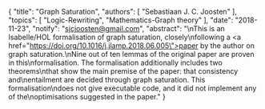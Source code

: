 {
    "title": "Graph Saturation",
    "authors": [
        "Sebastiaan J. C. Joosten"
    ],
    "topics": [
        "Logic-Rewriting",
        "Mathematics-Graph theory"
    ],
    "date": "2018-11-23",
    "notify": "sjcjoosten@gmail.com",
    "abstract": "\nThis is an Isabelle/HOL formalisation of graph saturation, closely\nfollowing a <a href=\"https://doi.org/10.1016/j.jlamp.2018.06.005\">paper by the author</a> on graph saturation.\nNine out of ten lemmas of the original paper are proven in this\nformalisation. The formalisation additionally includes two theorems\nthat show the main premise of the paper: that consistency and\nentailment are decided through graph saturation. This formalisation\ndoes not give executable code, and it did not implement any of the\noptimisations suggested in the paper."
}